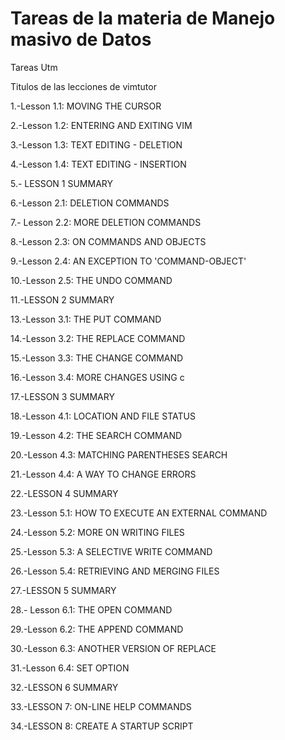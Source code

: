 # Tareas de la materia de Manejo masivo de Datos

Tareas Utm

Titulos de las lecciones de vimtutor

1.-Lesson 1.1:  MOVING THE CURSOR

2.-Lesson 1.2: ENTERING AND EXITING VIM

3.-Lesson 1.3: TEXT EDITING - DELETION

4.-Lesson 1.4: TEXT EDITING - INSERTION

5.- LESSON 1 SUMMARY

6.-Lesson 2.1: DELETION COMMANDS

7.- Lesson 2.2: MORE DELETION COMMANDS

8.-Lesson 2.3: ON COMMANDS AND OBJECTS

9.-Lesson 2.4: AN EXCEPTION TO  'COMMAND-OBJECT'

10.-Lesson 2.5: THE UNDO COMMAND

11.-LESSON 2 SUMMARY

13.-Lesson 3.1: THE PUT COMMAND

14.-Lesson 3.2: THE REPLACE COMMAND

15.-Lesson 3.3: THE CHANGE COMMAND

16.-Lesson 3.4: MORE CHANGES USING c

17.-LESSON 3 SUMMARY

18.-Lesson 4.1: LOCATION AND FILE STATUS

19.-Lesson 4.2: THE SEARCH COMMAND

20.-Lesson 4.3: MATCHING PARENTHESES SEARCH

21.-Lesson 4.4: A WAY TO CHANGE ERRORS

22.-LESSON 4 SUMMARY

23.-Lesson 5.1: HOW TO EXECUTE AN EXTERNAL COMMAND

24.-Lesson 5.2: MORE ON WRITING FILES

25.-Lesson 5.3: A SELECTIVE WRITE COMMAND

26.-Lesson 5.4: RETRIEVING AND MERGING FILES

27.-LESSON 5 SUMMARY

28.- Lesson 6.1: THE OPEN COMMAND

29.-Lesson 6.2: THE APPEND COMMAND

30.-Lesson 6.3: ANOTHER VERSION OF REPLACE

31.-Lesson 6.4: SET OPTION

32.-LESSON 6 SUMMARY

33.-LESSON 7: ON-LINE HELP COMMANDS
 
34.-LESSON 8: CREATE A STARTUP SCRIPT

